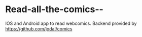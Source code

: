 Read-all-the-comics--
=====================

IOS and Android app to read webcomics. Backend provided by https://github.com/jodal/comics
